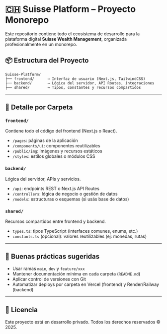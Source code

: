 # 🇨🇭 Suisse Platform – Proyecto Monorepo

Este repositorio contiene todo el ecosistema de desarrollo para la plataforma digital **Suisse Wealth Management**, organizada profesionalmente en un monorepo.

## 📦 Estructura del Proyecto

```
Suisse-Platform/
├── frontend/      → Interfaz de usuario (Next.js, TailwindCSS)
├── backend/       → Lógica del servidor, API Routes, integraciones
├── shared/        → Tipos, constantes y recursos compartidos
```

---

## 📁 Detalle por Carpeta

### `frontend/`
Contiene todo el código del frontend (Next.js o React).
- `/pages`: páginas de la aplicación
- `/components/ui`: componentes reutilizables
- `/public/img`: imágenes y recursos estáticos
- `/styles`: estilos globales o módulos CSS

### `backend/`
Lógica del servidor, APIs y servicios.
- `/api`: endpoints REST o Next.js API Routes
- `/controllers`: lógica de negocio o gestión de datos
- `/models`: estructuras o esquemas (si usás base de datos)

### `shared/`
Recursos compartidos entre frontend y backend.
- `types.ts`: tipos TypeScript (interfaces comunes, enums, etc.)
- `constants.ts` (opcional): valores reutilizables (ej: monedas, rutas)

---

## 🧠 Buenas prácticas sugeridas

- Usar ramas `main`, `dev` y `feature/xxx`
- Mantener documentación mínima en cada carpeta (`README.md`)
- Aplicar control de versiones con Git
- Automatizar deploys por carpeta en Vercel (frontend) y Render/Railway (backend)

---

## 📜 Licencia

Este proyecto está en desarrollo privado. Todos los derechos reservados © 2025.
